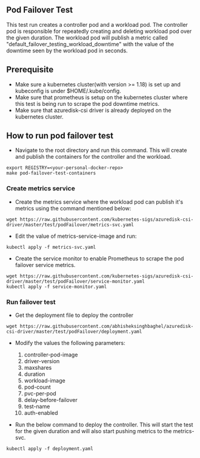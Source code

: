 ## Pod Failover Test

This test run creates a controller pod and a workload pod. The controller pod is responsible for repeatedly creating and deleting workload pod over the given duration. The workload pod will publish a metric called "default_failover_testing_workload_downtime" with the value of the downtime seen by the workload pod in seconds.

## Prerequisite

- Make sure a kubernetes cluster(with version >= 1.18) is set up and kubeconfig is under $HOME/.kube/config.
- Make sure that prometheus is setup on the kubernetes cluster where this test is being run to scrape the pod downtime metrics.
- Make sure that azuredisk-csi driver is already deployed on the kubernetes cluster.

## How to run pod failover test

- Navigate to the root directory and run this command. This will create and publish the containers for the controller and the workload. 

```console
export REGISTRY=<your-personal-docker-repo>
make pod-failover-test-containers
```

### Create metrics service

- Create the metrics service where the workload pod can publish it's metrics using the command mentioned below:

```console
wget https://raw.githubusercontent.com/kubernetes-sigs/azuredisk-csi-driver/master/test/podFailover/metrics-svc.yaml
```

- Edit the value of metrics-service-image and run:

```console
kubectl apply -f metrics-svc.yaml
```

- Create the service monitor to enable Prometheus to scrape the pod failover service metrics.

```console
wget https://raw.githubusercontent.com/kubernetes-sigs/azuredisk-csi-driver/master/test/podFailover/service-monitor.yaml
kubectl apply -f service-monitor.yaml
```

### Run failover test

- Get the deployment file to deploy the controller

```console
wget https://raw.githubusercontent.com/abhisheksinghbaghel/azuredisk-csi-driver/master/test/podFailover/deployment.yaml
```

- Modify the values the following parameters:
    1. controller-pod-image
    2. driver-version
    3. maxshares
    4. duration
    5. workload-image
    6. pod-count
    7. pvc-per-pod
    8. delay-before-failover
    9. test-name
    10. auth-enabled

- Run the below command to deploy the controller. This will start the test for the given duration and will also start pushing metrics to the metrics-svc.

```console
kubectl apply -f deployment.yaml
```
